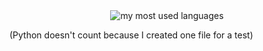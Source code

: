 <center><img src="https://github-readme-stats.vercel.app/api/top-langs/?username=MagicQuest&count_private=true&layout=compact&hide_border=true&theme=gruvbox" alt="my most used languages"></center>

<p>
    (Python doesn't count because I created one file for a test)
</p>
<!--
  lmao
-->
